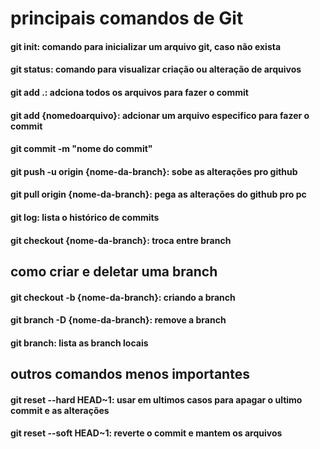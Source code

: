 # principais comandos de Git

#### git init: comando para inicializar um arquivo git, caso não exista 
#### git status: comando para visualizar criação ou alteração de arquivos 
#### git add .: adciona todos os arquivos para fazer o commit 
#### git add {nomedoarquivo}: adcionar um arquivo especifico para fazer o commit 
#### git commit -m "nome do commit"
#### git push -u origin {nome-da-branch}: sobe as alterações pro github 
#### git pull origin {nome-da-branch}: pega as alterações do github pro pc 
#### git log: lista o histórico de commits 
#### git checkout {nome-da-branch}: troca entre branch

## como criar e deletar uma  branch

#### git checkout -b {nome-da-branch}: criando a branch 
#### git branch -D {nome-da-branch}: remove a branch 
#### git branch: lista as branch locais 

## outros comandos menos importantes 

#### git reset --hard HEAD~1: usar em ultimos casos para apagar o ultimo commit e as alterações 
#### git reset --soft HEAD~1: reverte o commit e mantem os arquivos 

